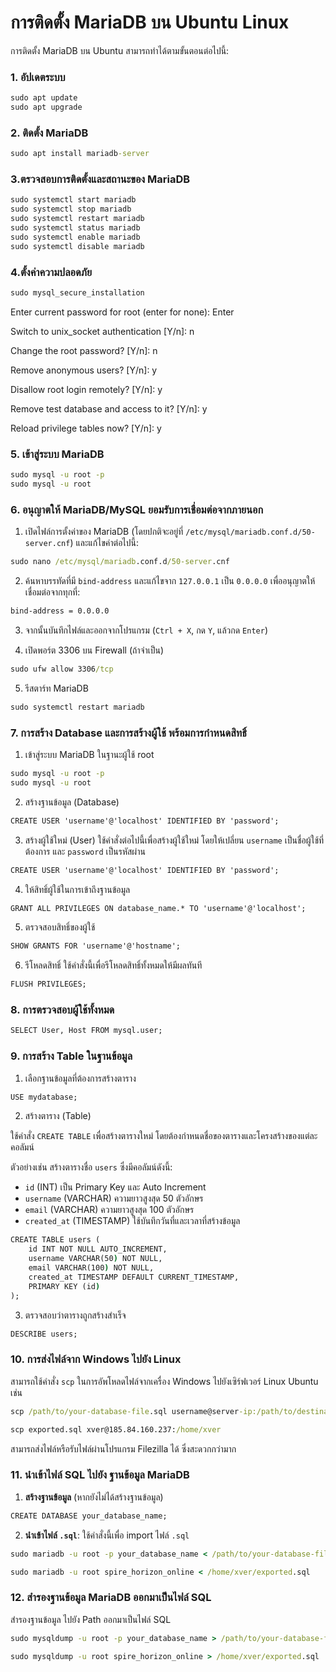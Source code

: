 # การติดตั้ง MariaDB บน Ubuntu Linux

การติดตั้ง MariaDB บน Ubuntu สามารถทำได้ตามขั้นตอนต่อไปนี้:

### 1. อัปเดตระบบ

```cmd
sudo apt update
sudo apt upgrade
```

### 2. ติดตั้ง MariaDB

```cmd
sudo apt install mariadb-server
```

### 3.ตรวจสอบการติดตั้งและสถานะของ MariaDB

```cmd
sudo systemctl start mariadb
sudo systemctl stop mariadb
sudo systemctl restart mariadb
sudo systemctl status mariadb
sudo systemctl enable mariadb
sudo systemctl disable mariadb
```

### 4.ตั้งค่าความปลอดภัย

```cmd
sudo mysql_secure_installation
```

Enter current password for root (enter for none): Enter

Switch to unix_socket authentication [Y/n]: n

Change the root password? [Y/n]: n

Remove anonymous users? [Y/n]: y

Disallow root login remotely? [Y/n]: y

Remove test database and access to it? [Y/n]: y

Reload privilege tables now? [Y/n]: y

### 5. เข้าสู่ระบบ MariaDB

```cmd
sudo mysql -u root -p
sudo mysql -u root
```

### 6. อนุญาตให้ MariaDB/MySQL ยอมรับการเชื่อมต่อจากภายนอก

1. เปิดไฟล์การตั้งค่าของ MariaDB (โดยปกติจะอยู่ที่ `/etc/mysql/mariadb.conf.d/50-server.cnf`) และแก้ไขค่าต่อไปนี้:

```cmd
sudo nano /etc/mysql/mariadb.conf.d/50-server.cnf
```

2. ค้นหาบรรทัดที่มี `bind-address` และแก้ไขจาก `127.0.0.1` เป็น `0.0.0.0` เพื่ออนุญาตให้เชื่อมต่อจากทุกที่:

```cmd
bind-address = 0.0.0.0
```

3. จากนั้นบันทึกไฟล์และออกจากโปรแกรม (`Ctrl + X`, กด `Y`, แล้วกด `Enter`)

4. เปิดพอร์ต 3306 บน Firewall (ถ้าจำเป็น)

```cmd
sudo ufw allow 3306/tcp
```

5. รีสตาร์ท MariaDB

```cmd
sudo systemctl restart mariadb
```

### 7. การสร้าง Database และการสร้างผู้ใช้ พร้อมการกำหนดสิทธิ์

1. เข้าสู่ระบบ MariaDB ในฐานะผู้ใช้ root

```cmd
sudo mysql -u root -p
sudo mysql -u root
```

2. สร้างฐานข้อมูล (Database)

```cmd
CREATE USER 'username'@'localhost' IDENTIFIED BY 'password';
```

3. สร้างผู้ใช้ใหม่ (User) ใช้คำสั่งต่อไปนี้เพื่อสร้างผู้ใช้ใหม่ โดยให้เปลี่ยน `username` เป็นชื่อผู้ใช้ที่ต้องการ และ `password` เป็นรหัสผ่าน

```cmd
CREATE USER 'username'@'localhost' IDENTIFIED BY 'password';
```

4. ให้สิทธิ์ผู้ใช้ในการเข้าถึงฐานข้อมูล

```cmd
GRANT ALL PRIVILEGES ON database_name.* TO 'username'@'localhost';
```

5. ตรวจสอบสิทธิ์ของผู้ใช้

```cmd
SHOW GRANTS FOR 'username'@'hostname';
```

6. รีโหลดสิทธิ์ ใช้คำสั่งนี้เพื่อรีโหลดสิทธิ์ทั้งหมดให้มีผลทันที

```cmd
FLUSH PRIVILEGES;
```

### 8. การตรวจสอบผู้ใช้ทั้งหมด

```cmd
SELECT User, Host FROM mysql.user;
```

### 9. การสร้าง Table ในฐานข้อมูล

1. เลือกฐานข้อมูลที่ต้องการสร้างตาราง

```cmd
USE mydatabase;
```

2. สร้างตาราง (Table)

ใช้คำสั่ง `CREATE TABLE` เพื่อสร้างตารางใหม่ โดยต้องกำหนดชื่อของตารางและโครงสร้างของแต่ละคอลัมน์

ตัวอย่างเช่น สร้างตารางชื่อ `users` ซึ่งมีคอลัมน์ดังนี้:

- `id` (INT) เป็น Primary Key และ Auto Increment
- `username` (VARCHAR) ความยาวสูงสุด 50 ตัวอักษร
- `email` (VARCHAR) ความยาวสูงสุด 100 ตัวอักษร
- `created_at` (TIMESTAMP) ใช้บันทึกวันที่และเวลาที่สร้างข้อมูล

```cmd
CREATE TABLE users (
    id INT NOT NULL AUTO_INCREMENT,
    username VARCHAR(50) NOT NULL,
    email VARCHAR(100) NOT NULL,
    created_at TIMESTAMP DEFAULT CURRENT_TIMESTAMP,
    PRIMARY KEY (id)
);
```

3. ตรวจสอบว่าตารางถูกสร้างสำเร็จ

```cmd
DESCRIBE users;
```

### 10. การส่งไฟล์จาก Windows ไปยัง Linux

สามารถใช้คำสั่ง `scp` ในการอัพโหลดไฟล์จากเครื่อง Windows ไปยังเซิร์ฟเวอร์ Linux Ubuntu เช่น

```cmd
scp /path/to/your-database-file.sql username@server-ip:/path/to/destination

scp exported.sql xver@185.84.160.237:/home/xver
```

สามารถส่งไฟล์หรือรับไฟล์ผ่านโปรแกรม Filezilla ได้ ซึ่งสะดวกกว่ามาก

### 11. นำเข้าไฟล์ SQL ไปยัง ฐานข้อมูล MariaDB

1. **สร้างฐานข้อมูล** (หากยังไม่ได้สร้างฐานข้อมูล)

```cmd
CREATE DATABASE your_database_name;
```

2. **นำเข้าไฟล์ `.sql`**: ใช้คำสั่งนี้เพื่อ import ไฟล์ `.sql`

```cmd
sudo mariadb -u root -p your_database_name < /path/to/your-database-file.sql

sudo mariadb -u root spire_horizon_online < /home/xver/exported.sql
```

### 12. สำรองฐานข้อมูล MariaDB ออกมาเป็นไฟล์ SQL

สำรองฐานข้อมูล ไปยัง Path ออกมาเป็นไฟล์ SQL

```cmd
sudo mysqldump -u root -p your_database_name > /path/to/your-database-file.sql

sudo mysqldump -u root spire_horizon_online > /home/xver/exported.sql
```
